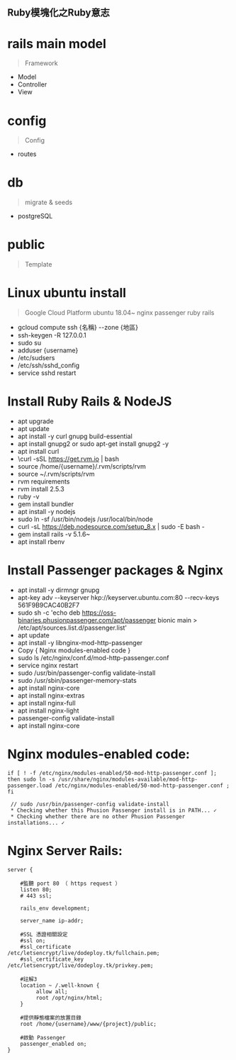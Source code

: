 ## Ruby模塊化之Ruby意志
  
# rails main model
> Framework
- Model
- Controller
- View 
 
# config
> Config
- routes  

# db
> migrate & seeds
- postgreSQL

# public
> Template  

# Linux ubuntu install
> Google Cloud Platform ubuntu 18.04~ nginx passenger ruby rails
- gcloud compute ssh {名稱} --zone {地區}
- ssh-keygen -R 127.0.0.1
- sudo su
- adduser {username}
- /etc/sudsers
- /etc/ssh/sshd_config
- service sshd restart

# Install Ruby Rails & NodeJS
- apt upgrade
- apt update
- apt install -y curl gnupg build-essential
- apt install gnupg2 or sudo apt-get install gnupg2 -y
- apt install curl
- \curl -sSL https://get.rvm.io | bash
- source /home/{username}/.rvm/scripts/rvm
- source ~/.rvm/scripts/rvm
- rvm requirements
- rvm install 2.5.3 
- ruby -v 
- gem install bundler
- apt install -y nodejs
- sudo ln -sf /usr/bin/nodejs /usr/local/bin/node
- curl -sL https://deb.nodesource.com/setup_8.x | sudo -E bash -
- gem install rails -v 5.1.6~
- apt install rbenv

# Install Passenger packages & Nginx 
- apt install -y dirmngr gnupg
- apt-key adv --keyserver hkp://keyserver.ubuntu.com:80 --recv-keys 561F9B9CAC40B2F7
- sudo sh -c 'echo deb https://oss-binaries.phusionpassenger.com/apt/passenger bionic main > /etc/apt/sources.list.d/passenger.list'
- apt update
- apt install -y libnginx-mod-http-passenger
- Copy { Nginx modules-enabled code }
- sudo ls /etc/nginx/conf.d/mod-http-passenger.conf
- service nginx restart
- sudo /usr/bin/passenger-config validate-install
- sudo /usr/sbin/passenger-memory-stats
- apt install nginx-core
- apt install nginx-extras
- apt install nginx-full
- apt install nginx-light
- passenger-config validate-install 
- apt install nginx-core 

# Nginx modules-enabled code:
```
if [ ! -f /etc/nginx/modules-enabled/50-mod-http-passenger.conf ]; then sudo ln -s /usr/share/nginx/modules-available/mod-http-passenger.load /etc/nginx/modules-enabled/50-mod-http-passenger.conf ; fi

 // sudo /usr/bin/passenger-config validate-install
 * Checking whether this Phusion Passenger install is in PATH... ✓
 * Checking whether there are no other Phusion Passenger installations... ✓
```
# Nginx Server Rails:
```
server {
  
    #監聽 port 80 （ https request ）
    listen 80;
    # 443 ssl;

    rails_env development;

    server_name ip-addr;

    #SSL 憑證相關設定
    #ssl on; 
    #ssl_certificate      /etc/letsencrypt/live/dodeploy.tk/fullchain.pem;
    #ssl_certificate_key  /etc/letsencrypt/live/dodeploy.tk/privkey.pem;
          
    #註解3
    location ~ /.well-known {
         allow all;
         root /opt/nginx/html; 
    } 

    #提供靜態檔案的放置目錄
    root /home/{username}/www/{project}/public;
    
    #啟動 Passenger 
    passenger_enabled on;
} 
```
